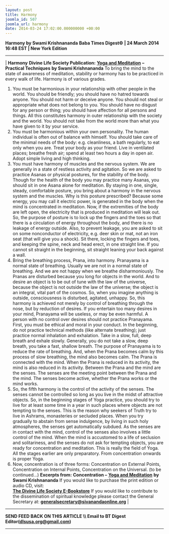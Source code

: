 ```yaml
---
layout: post
title: Harmony
joomla_id: 507
joomla_url: harmony
date: 2014-03-24 17:02:00.000000000 +00:00
---
```

 **Harmony by Swami Krishnananda**
**Baba Times Digest© | 24 March 2014 16:48 EST | New York Edition**
* * *
| 
**Harmony**
**Divine Life Society Publication:** [**Yoga and Meditation**](http://www.dlshq.org/messages/yogamed.htm#techniques) **– Practical Techniques**  **by Swami Krishnananda**
To bring the mind to the state of awareness of meditation, stability or harmony has to be practiced in every walk of life. Harmony is of various grades.
1. You must be harmonious in your relationship with other people in the world. You should be friendly; you should have no hatred towards anyone. You should not harm or deceive anyone. You should not steal or appropriate what does not belong to you. You should have no disgust for any person or thing; you should have affection for all persons and things. All this constitutes harmony in outer relationship with the society and the world. You should not take from the world more than what you have given to it by your service.
2. You must be harmonious within your own personality. The human individual is often out of balance with himself. You should take care of the minimal needs of the body: e.g. cleanliness, a bath regularly, to eat only when you are. Treat your body as your friend. Live in ventilated places; breathe fresh air; spend at least two hours a day in open air. Adopt simple living and high thinking.
3. You must have harmony of muscles and the nervous system. We are generally in a state of restless activity and agitation. So we are asked to practice Asanas or physical postures, for the stability of the body. Though for the health of the body you may practice many Asanas, you should sit in one Asana alone for meditation. By staying in one, single, steady, comfortable posture, you bring about a harmony in the nervous system and the muscles.
Why is this posture prescribed? Because some energy, you may call it electric power, is generated in the body when the mind is concentrated in meditation. Now, if the extremities of the body are left open, the electricity that is produced in meditation will leak out. So, the purpose of posture is to lock up the fingers and the toes so that there is a circulation of energy throughout the body, and there is no leakage of energy outside. Also, to prevent leakage, you are asked to sit on some nonconductor of electricity, e.g. deer skin or mat, not an iron seat (that will give you a shock). Sit there, locking the fingers and toes, and keeping the spine, neck and head erect, in one straight line. If you cannot sit straight in the beginning, sit straight leaning your back against a wall.
1. Bring the breathing process, Prana, into harmony. Pranayama is a normal state of breathing. Usually we are not in a normal state of breathing. And we are not happy when we breathe disharmoniously. The Pranas are disturbed because you long for objects in the world. And to desire an object is to be out of tune with the law of the universe, because the object is not outside the law of the universe; the object is an integral, vital part of the cosmos. So, when you imagine anything is outside, consciousness is disturbed, agitated, unhappy. So, this harmony is achieved not merely by control of breathing through the nose, but by reduction of desires. If you entertain too many desires in your mind, Pranayama will be useless, or may be even harmful. A person with no control over desires should not practice Pranayama. First, you must be ethical and moral in your conduct.
In the beginning, do not practice technical methods (like alternate breathing); just practice normal inhalation and exhalation. Take in a slow, full, deep breath and exhale slowly. Generally, you do not take a slow, deep breath, you take a fast, shallow breath.
The purpose of Pranayama is to reduce the rate of breathing. And, when the Prana becomes calm by this process of slow breathing, the mind also becomes calm. The Prana is connected with the mind. When the Prana is reduced in its activity, the mind is also reduced in its activity. Between the Prana and the mind are the senses. The senses are the meeting point between the Prana and the mind. The senses become active, whether the Prana works or the mind works.
1. So, the fifth harmony is the control of the activity of the senses. The senses cannot be controlled so long as you live in the midst of attractive objects. So, in the beginning stages of Yoga practice, you should try to live for at least some time in a year in such places where objects are not tempting to the senses. This is the reason why seekers of Truth try to live in Ashrams, monasteries or secluded places. When you try gradually to abstain from sense indulgence, by living in such holy atmospheres, the senses get automatically subdued. As the senses are in contact with the mind, control of the senses also involves a little control of the mind.
When the mind is accustomed to a life of seclusion and solitariness, and the senses do not ask for tempting objects, you are ready for concentration and meditation. This is really the field of Yoga. All the stages earlier are only preparatory. From concentration onwards is proper Yoga.
1. Now, concentration is of three forms: Concentration on External Points, Concentration on Internal Points, Concentration on the Universal.
(to be continued…)
**Excerpts from:**
**Concentration –** [**Yoga and Meditation**](http://www.dlshq.org/messages/yogamed.htm#techniques) **by Swami Krishnananda**
If you would like to purchase the print edition or audio CD, visit:   
 [**The Divine Life Society E-Bookstore**](http://www.dlshq.org/cgi-bin/store/commerce.cgi?category=krishnananda&cart_id=1394930528.401)
If you would like to contribute to the dissemination of spiritual knowledge please contact the General Secretary at:
**[generalsecretary@sivanandaonline.org](mailto:generalsecretary@sivanandaonline.org)**
 |
* * *
**SEND FEED BACK ON THIS ARTICLE \\\ Email to BT Digest Editor[](mailto:dlsusa.org@gmail.com?subject=DLS%20Posts)(dlsusa.org@gmail.com)**
* * *
